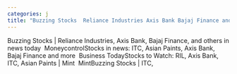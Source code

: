```yaml
---
categories: j
title: "Buzzing Stocks  Reliance Industries Axis Bank Bajaj Finance and others in news today  Moneycontrol"
---
```

Buzzing Stocks | Reliance Industries, Axis Bank, Bajaj Finance, and others in news today&nbsp;&nbsp;MoneycontrolStocks in news: ITC, Asian Paints, Axis Bank, Bajaj Finance and more&nbsp;&nbsp;Business TodayStocks to Watch: RIL, Axis Bank, ITC, Asian Paints | Mint&nbsp;&nbsp;MintBuzzing Stocks | ITC,